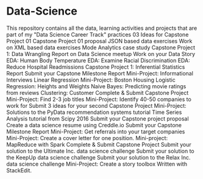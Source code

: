 # Data-Science
This repository contains all the data, learning activities and projects that are part of my "Data Science Career Track"  practices
03 Ideas for Capstone Project 01
Capstone Project 01 proposal
JSON based data exercises
Work on XML based data exercises
Mode Analytics case study
Capstone Project 1: Data Wrangling
Report on Data Science meetup
Work on your Data Story
EDA: Human Body Temperature
EDA: Examine Racial Discrimination
EDA: Reduce Hospital Readmissions
Capstone Project 1: Inferential Statistics Report
Submit your Capstone Milestone Report
Mini-Project: Informational Interviews
Linear Regression Mini-Project: Boston Housing
Logistic Regression: Heights and Weights
Naive Bayes: Predicting movie ratings from reviews
Clustering: Customer
Complete & Submit Capstone Project
Mini-Project: Find 2-3 job titles
Mini-Project: Identify 40-50 companies to work for
Submit 3 ideas for your second Capstone Project
Mini-Project: Solutions to the PyData recommendation systems tutorial
Time Series Analysis tutorial from Scipy 2016
Submit your Capstone project proposal
Create a data science resume using Creddle.io
Submit your Capstone Milestone Report
Mini-Project: Get referrals into your target companies
Mini-Project: Create a cover letter for one position.
Mini-project: MapReduce with Spark
Complete & Submit Capstone Project
Submit your solution to the Ultimate Inc. data science challenge
Submit your solution to the KeepUp data science challenge
Submit your solution to the Relax Inc. data science challenge
Mini-Project: Create a story toolbox
Written with StackEdit.
